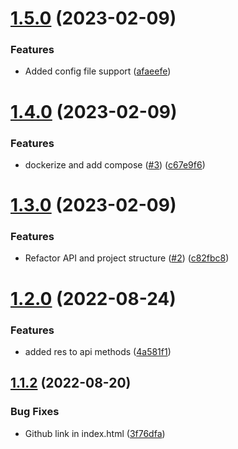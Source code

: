# [1.5.0](https://github.com/Pradumnasaraf/Post-My-Message/compare/v1.4.0...v1.5.0) (2023-02-09)


### Features

* Added config file support ([afaeefe](https://github.com/Pradumnasaraf/Post-My-Message/commit/afaeefed7e26308ef4559b7d1f2adc8f8ea0d436))



# [1.4.0](https://github.com/Pradumnasaraf/Post-My-Message/compare/v1.3.0...v1.4.0) (2023-02-09)


### Features

* dockerize and add compose ([#3](https://github.com/Pradumnasaraf/Post-My-Message/issues/3)) ([c67e9f6](https://github.com/Pradumnasaraf/Post-My-Message/commit/c67e9f603b2bded87726324be14054d2b987474a))



# [1.3.0](https://github.com/Pradumnasaraf/Post-My-Message/compare/v1.2.0...v1.3.0) (2023-02-09)


### Features

* Refactor API and project structure ([#2](https://github.com/Pradumnasaraf/Post-My-Message/issues/2)) ([c82fbc8](https://github.com/Pradumnasaraf/Post-My-Message/commit/c82fbc8dc48296396da2bb048223a90d00136a68))



# [1.2.0](https://github.com/Pradumnasaraf/Post-My-Message/compare/v1.1.2...v1.2.0) (2022-08-24)


### Features

* added res to api methods ([4a581f1](https://github.com/Pradumnasaraf/Post-My-Message/commit/4a581f1233cf495d877b6e0fc1f22c35d5019e01))



## [1.1.2](https://github.com/Pradumnasaraf/Post-My-Message/compare/v1.1.0...v1.1.2) (2022-08-20)


### Bug Fixes

* Github link in index.html ([3f76dfa](https://github.com/Pradumnasaraf/Post-My-Message/commit/3f76dfa1075abed5433bb507a2c79295f564e894))




